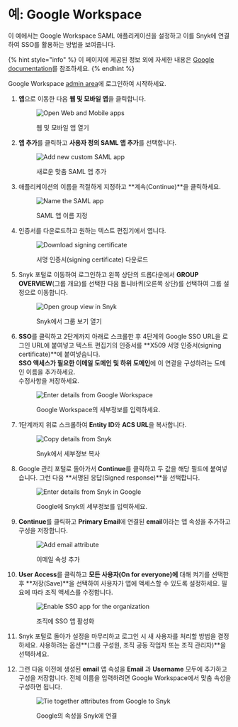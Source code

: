 # 예: Google Workspace

이 예에서는 Google Workspace SAML 애플리케이션을 설정하고 이를 Snyk에 연결하여 SSO를 활용하는 방법을 보여줍니다.

{% hint style="info" %}
이 페이지에 제공된 정보 외에 자세한 내용은 [Google documentation](https://support.google.com/a/answer/6087519)를 참조하세요.
{% endhint %}

&#x20;Google Workspace [admin area](https://admin.google.com)에 로그인하여 시작하세요.

1.  **앱**으로 이동한 다음 **웹 및 모바일 앱**을 클릭합니다.

    <figure><img src="../../../.gitbook/assets/1 (1) (2) (1) (1) (1) (1) (1) (1).png" alt="Open Web and Mobile apps"><figcaption><p>웹 및 모바일 앱 열기</p></figcaption></figure>
2.  **앱 추가**를 클릭하고 **사용자 정의 SAML 앱 추가**를 선택합니다.

    <figure><img src="../../../.gitbook/assets/2 (5).png" alt="Add new custom SAML app"><figcaption><p>새로운 맞춤 SAML 앱 추가</p></figcaption></figure>
3.  애플리케이션의 이름을 적절하게 지정하고 **계속(Continue)**을 클릭하세요.

    <figure><img src="../../../.gitbook/assets/3 (2).png" alt="Name the SAML app"><figcaption><p>SAML 앱 이름 지정</p></figcaption></figure>
4.  인증서를 다운로드하고 원하는 텍스트 편집기에서 엽니다.

    <figure><img src="../../../.gitbook/assets/4 (3) (1) (1).png" alt="Download signing certificate"><figcaption><p>서명 인증서(signing certificate) 다운로드</p></figcaption></figure>
5.  Snyk 포털로 이동하여 로그인하고 왼쪽 상단의 드롭다운에서 **GROUP OVERVIEW**(그룹 개요)를 선택한 다음 톱니바퀴(오른쪽 상단)를 선택하여 그룹 설정으로 이동합니다.

    <figure><img src="../../../.gitbook/assets/1 (1) (1) (1) (1) (1) (1) (1) (1) (1) (1) (1) (3) (1).png" alt="Open group view in Snyk"><figcaption><p>Snyk에서 그룹 보기 열기</p></figcaption></figure>
6.  **SSO**를 클릭하고 2단계까지 아래로 스크롤한 후 4단계의 Google SSO URL을 로그인 URL에 붙여넣고 텍스트 편집기의 인증서를 **X509 서명 인증서(signing certificate)**에 붙여넣습니다.\
    **SSO 액세스가 필요한 이메일 도메인 및 하위 도메인**에 이 연결을 구성하려는 도메인 이름을 추가하세요.\
    수정사항을 저장하세요.

    <figure><img src="../../../.gitbook/assets/6 (2) (1) (1) (1) (1).png" alt="Enter details from Google Workspace"><figcaption><p>Google Workspace의 세부정보를 입력하세요.</p></figcaption></figure>
7.  1단계까지 위로 스크롤하여 **Entity ID**와 **ACS URL**을 복사합니다.

    <figure><img src="../../../.gitbook/assets/7 (1).png" alt="Copy details from Snyk"><figcaption><p>Snyk에서 세부정보 복사</p></figcaption></figure>
8.  Google 관리 포털로 돌아가서 **Continue**를 클릭하고 두 값을 해당 필드에 붙여넣습니다. 그런 다음 **서명된 응답(Signed response)**을 선택합니다.

    <figure><img src="../../../.gitbook/assets/8 (2).png" alt="Enter details from Snyk in Google"><figcaption><p>Google에 Snyk의 세부정보를 입력하세요.</p></figcaption></figure>
9.  **Continue**를 클릭하고 **Primary Email**에 연결된 **email**이라는 앱 속성을 추가하고 구성을 저장합니다.

    <figure><img src="../../../.gitbook/assets/9 (3) (1).png" alt="Add email attribute"><figcaption><p>이메일 속성 추가</p></figcaption></figure>
10. **User Access**를 클릭하고 **모든 사용자(On for everyone)에** 대해 켜기를 선택한 후 **저장(Save)**을 선택하여 사용자가 앱에 액세스할 수 있도록 설정하세요. 필요에 따라 조직 액세스를 수정합니다.

    <figure><img src="../../../.gitbook/assets/10 (1).png" alt="Enable SSO app for the organization"><figcaption><p>조직에 SSO 앱 활성화</p></figcaption></figure>
11. Snyk 포털로 돌아가 설정을 마무리하고 로그인 시 새 사용자를 처리할 방법을 결정하세요. 사용하려는 옵션**(그룹 구성원, 조직 공동 작업자 또는 조직 관리자)**을 선택하세요.
12. 그런 다음 이전에 생성된 **email** 앱 속성을 **Email** 과 **Username** 모두에 추가하고 구성을 저장합니다. 전체 이름을 입력하려면 Google Workspace에서 맞춤 속성을 구성하면 됩니다.

    <figure><img src="../../../.gitbook/assets/11.png" alt="Tie together attributes from Google to Snyk"><figcaption><p>Google의 속성을 Snyk에 연결</p></figcaption></figure>

